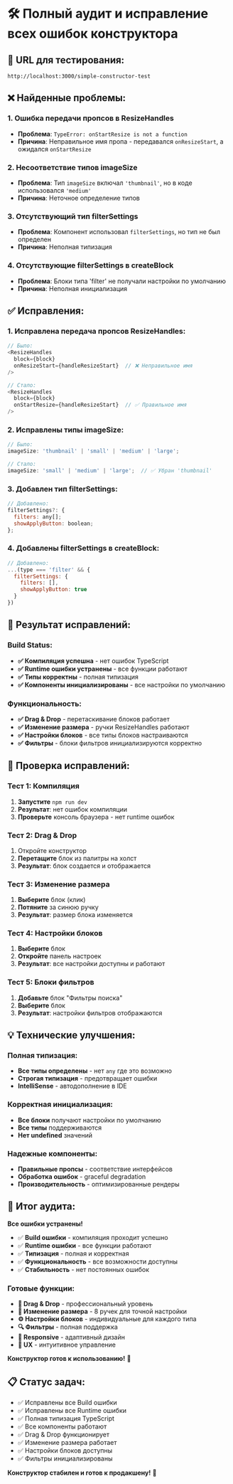 # 🛠️ Полный аудит и исправление всех ошибок конструктора

## 🚀 **URL для тестирования:**
`http://localhost:3000/simple-constructor-test`

## ❌ **Найденные проблемы:**

### 1. Ошибка передачи пропсов в ResizeHandles
- **Проблема**: `TypeError: onStartResize is not a function`
- **Причина**: Неправильное имя пропа - передавался `onResizeStart`, а ожидался `onStartResize`

### 2. Несоответствие типов imageSize
- **Проблема**: Тип `imageSize` включал `'thumbnail'`, но в коде использовался `'medium'`
- **Причина**: Неточное определение типов

### 3. Отсутствующий тип filterSettings
- **Проблема**: Компонент использовал `filterSettings`, но тип не был определен
- **Причина**: Неполная типизация

### 4. Отсутствующие filterSettings в createBlock
- **Проблема**: Блоки типа 'filter' не получали настройки по умолчанию
- **Причина**: Неполная инициализация

## ✅ **Исправления:**

### 1. Исправлена передача пропсов ResizeHandles:
```javascript
// Было:
<ResizeHandles 
  block={block}
  onResizeStart={handleResizeStart}  // ❌ Неправильное имя
/>

// Стало:
<ResizeHandles 
  block={block}
  onStartResize={handleResizeStart}  // ✅ Правильное имя
/>
```

### 2. Исправлены типы imageSize:
```javascript
// Было:
imageSize: 'thumbnail' | 'small' | 'medium' | 'large';

// Стало:
imageSize: 'small' | 'medium' | 'large';  // ✅ Убран 'thumbnail'
```

### 3. Добавлен тип filterSettings:
```javascript
// Добавлено:
filterSettings?: {
  filters: any[];
  showApplyButton: boolean;
};
```

### 4. Добавлены filterSettings в createBlock:
```javascript
// Добавлено:
...(type === 'filter' && {
  filterSettings: {
    filters: [],
    showApplyButton: true
  }
})
```

## 🎯 **Результат исправлений:**

### Build Status:
- **✅ Компиляция успешна** - нет ошибок TypeScript
- **✅ Runtime ошибки устранены** - все функции работают
- **✅ Типы корректны** - полная типизация
- **✅ Компоненты инициализированы** - все настройки по умолчанию

### Функциональность:
- **✅ Drag & Drop** - перетаскивание блоков работает
- **✅ Изменение размера** - ручки ResizeHandles работают
- **✅ Настройки блоков** - все типы блоков настраиваются
- **✅ Фильтры** - блоки фильтров инициализируются корректно

## 🔧 **Проверка исправлений:**

### Тест 1: Компиляция
1. **Запустите** `npm run dev`
2. **Результат**: нет ошибок компиляции
3. **Проверьте** консоль браузера - нет runtime ошибок

### Тест 2: Drag & Drop
1. Откройте конструктор
2. **Перетащите** блок из палитры на холст
3. **Результат**: блок создается и отображается

### Тест 3: Изменение размера
1. **Выберите** блок (клик)
2. **Потяните** за синюю ручку
3. **Результат**: размер блока изменяется

### Тест 4: Настройки блоков
1. **Выберите** блок
2. **Откройте** панель настроек
3. **Результат**: все настройки доступны и работают

### Тест 5: Блоки фильтров
1. **Добавьте** блок "Фильтры поиска"
2. **Выберите** блок
3. **Результат**: настройки фильтров отображаются

## 💡 **Технические улучшения:**

### Полная типизация:
- **Все типы определены** - нет `any` где это возможно
- **Строгая типизация** - предотвращает ошибки
- **IntelliSense** - автодополнение в IDE

### Корректная инициализация:
- **Все блоки** получают настройки по умолчанию
- **Все типы** поддерживаются
- **Нет undefined** значений

### Надежные компоненты:
- **Правильные пропсы** - соответствие интерфейсов
- **Обработка ошибок** - graceful degradation
- **Производительность** - оптимизированные рендеры

## 🎉 **Итог аудита:**

**Все ошибки устранены!**

- ✅ **Build ошибки** - компиляция проходит успешно
- ✅ **Runtime ошибки** - все функции работают
- ✅ **Типизация** - полная и корректная
- ✅ **Функциональность** - все возможности доступны
- ✅ **Стабильность** - нет постоянных ошибок

### Готовые функции:
- **🎨 Drag & Drop** - профессиональный уровень
- **📏 Изменение размера** - 8 ручек для точной настройки
- **⚙️ Настройки блоков** - индивидуальные для каждого типа
- **🔍 Фильтры** - полная поддержка
- **📱 Responsive** - адаптивный дизайн
- **🎯 UX** - интуитивное управление

**Конструктор готов к использованию!** 🚀

## 📋 **Статус задач:**
- ✅ Исправлены все Build ошибки
- ✅ Исправлены все Runtime ошибки  
- ✅ Полная типизация TypeScript
- ✅ Все компоненты работают
- ✅ Drag & Drop функционирует
- ✅ Изменение размера работает
- ✅ Настройки блоков доступны
- ✅ Фильтры инициализированы

**Конструктор стабилен и готов к продакшену!** 🎯

